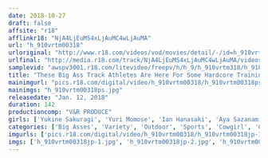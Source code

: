 ```yaml
---
date: 2018-10-27
draft: false
affsite: "r18"
afflinkr18: "NjA4LjEuMS4xLjAuMC4wLjAuMA"
url: "h_910vrtm00318"
urloriginal: "http://www.r18.com/videos/vod/movies/detail/-/id=h_910vrtm00318"
urlfinal: "http://media.r18.com/track/NjA4LjEuMS4xLjAuMC4wLjAuMA/videos/vod/movies/detail/-/id=h_910vrtm00318"
samplevid: "awspv3001.r18.com/litevideo/freepv/h/h_9/h_910vrtm318/h_910vrtm318_dmb_w.mp4"
title: "These Big Ass Track Athletes Are Here For Some Hardcore Training! When Their Hot And Sensual Bodies Are Put Through Grueling Workouts, Their Lust Cannot Be Satisfied, So As Their Coach, I Decided To Pump Them Raw! But One Creampie Would Never Be Enough For These Hot And Sweaty Bodies, So I Creampie Fucked Their Pussies Over And Over Again!"
mainimgurl: "pics.r18.com/digital/video/h_910vrtm00318/h_910vrtm00318ps.jpg"
mainimgs: "h_910vrtm00318ps.jpg"
releasedate: "Jan. 12, 2018"
duration: 142
productioncomp: "V&R PRODUCE"
girls: ['Yukine Sakuragi', 'Yuri Momose', 'Ian Hanasaki', 'Aya Sazanami']
categories: ['Big Asses', 'Variety', 'Outdoor', 'Sports', 'Cowgirl', 'Creampie', 'Sweating', 'Hi-Def']
imgurls: ['pics.r18.com/digital/video/h_910vrtm00318/h_910vrtm00318jp-1.jpg', 'pics.r18.com/digital/video/h_910vrtm00318/h_910vrtm00318jp-2.jpg', 'pics.r18.com/digital/video/h_910vrtm00318/h_910vrtm00318jp-3.jpg', 'pics.r18.com/digital/video/h_910vrtm00318/h_910vrtm00318jp-4.jpg', 'pics.r18.com/digital/video/h_910vrtm00318/h_910vrtm00318jp-5.jpg', 'pics.r18.com/digital/video/h_910vrtm00318/h_910vrtm00318jp-6.jpg', 'pics.r18.com/digital/video/h_910vrtm00318/h_910vrtm00318jp-7.jpg', 'pics.r18.com/digital/video/h_910vrtm00318/h_910vrtm00318jp-8.jpg', 'pics.r18.com/digital/video/h_910vrtm00318/h_910vrtm00318jp-9.jpg', 'pics.r18.com/digital/video/h_910vrtm00318/h_910vrtm00318jp-10.jpg', 'pics.r18.com/digital/video/h_910vrtm00318/h_910vrtm00318jp-11.jpg', 'pics.r18.com/digital/video/h_910vrtm00318/h_910vrtm00318jp-12.jpg', 'pics.r18.com/digital/video/h_910vrtm00318/h_910vrtm00318jp-13.jpg', 'pics.r18.com/digital/video/h_910vrtm00318/h_910vrtm00318jp-14.jpg', 'pics.r18.com/digital/video/h_910vrtm00318/h_910vrtm00318jp-15.jpg', 'pics.r18.com/digital/video/h_910vrtm00318/h_910vrtm00318jp-16.jpg', 'pics.r18.com/digital/video/h_910vrtm00318/h_910vrtm00318jp-17.jpg', 'pics.r18.com/digital/video/h_910vrtm00318/h_910vrtm00318jp-18.jpg', 'pics.r18.com/digital/video/h_910vrtm00318/h_910vrtm00318jp-19.jpg', 'pics.r18.com/digital/video/h_910vrtm00318/h_910vrtm00318jp-20.jpg']
imgs: ['h_910vrtm00318jp-1.jpg', 'h_910vrtm00318jp-2.jpg', 'h_910vrtm00318jp-3.jpg', 'h_910vrtm00318jp-4.jpg', 'h_910vrtm00318jp-5.jpg', 'h_910vrtm00318jp-6.jpg', 'h_910vrtm00318jp-7.jpg', 'h_910vrtm00318jp-8.jpg', 'h_910vrtm00318jp-9.jpg', 'h_910vrtm00318jp-10.jpg', 'h_910vrtm00318jp-11.jpg', 'h_910vrtm00318jp-12.jpg', 'h_910vrtm00318jp-13.jpg', 'h_910vrtm00318jp-14.jpg', 'h_910vrtm00318jp-15.jpg', 'h_910vrtm00318jp-16.jpg', 'h_910vrtm00318jp-17.jpg', 'h_910vrtm00318jp-18.jpg', 'h_910vrtm00318jp-19.jpg', 'h_910vrtm00318jp-20.jpg']
---
```

